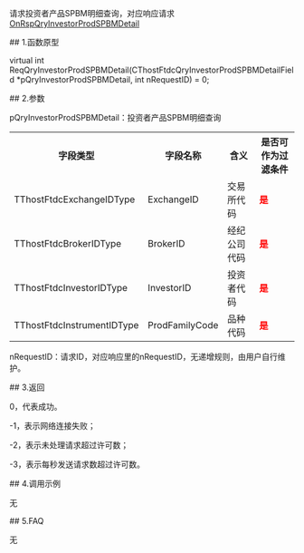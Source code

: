 <p>请求投资者产品SPBM明细查询，对应响应请求<a href="../../CTHOSTFTDCTRADERAPI/ONRSPQRYINVESTORPRODSPBMDETAIL/">OnRspQryInvestorProdSPBMDetail</a></p>
<span class="anchor" id="437a37db-9ffb-4454-9349-69a72909c311"></span>
## 1.函数原型
<p>virtual int ReqQryInvestorProdSPBMDetail(CThostFtdcQryInvestorProdSPBMDetailField *pQryInvestorProdSPBMDetail, int nRequestID) = 0;</p>
<span class="anchor" id="8b5cd665-3313-49b6-a199-ea102f01855e"></span>
## 2.参数
<p>pQryInvestorProdSPBMDetail：投资者产品SPBM明细查询</p>
<table><tr><th style="TEXT-ALIGN: center;">字段类型</th><th style="TEXT-ALIGN: center;">字段名称</th><th style="TEXT-ALIGN: center;">含义</th><th style="TEXT-ALIGN: center;">是否可作为过滤条件</th></tr><tr><td style="TEXT-ALIGN: left;">TThostFtdcExchangeIDType</td>
<td style="TEXT-ALIGN: left;">ExchangeID</td>
<td style="TEXT-ALIGN: left;">交易所代码</td>
<td style="TEXT-ALIGN: left;"><strong><font color="#FF0000">是</font></strong></td>
</tr>
<tr><td style="TEXT-ALIGN: left;">TThostFtdcBrokerIDType</td>
<td style="TEXT-ALIGN: left;">BrokerID</td>
<td style="TEXT-ALIGN: left;">经纪公司代码</td>
<td style="TEXT-ALIGN: left;"><strong><font color="#FF0000">是</font></strong></td>
</tr>
<tr><td style="TEXT-ALIGN: left;">TThostFtdcInvestorIDType</td>
<td style="TEXT-ALIGN: left;">InvestorID</td>
<td style="TEXT-ALIGN: left;">投资者代码</td>
<td style="TEXT-ALIGN: left;"><strong><font color="#FF0000">是</font></strong></td>
</tr>
<tr><td style="TEXT-ALIGN: left;">TThostFtdcInstrumentIDType</td>
<td style="TEXT-ALIGN: left;">ProdFamilyCode</td>
<td style="TEXT-ALIGN: left;">品种代码</td>
<td style="TEXT-ALIGN: left;"><strong><font color="#FF0000">是</font></strong></td>
</tr>
</table>
<p>nRequestID：请求ID，对应响应里的nRequestID，无递增规则，由用户自行维护。</p>
<span class="anchor" id="4a1c2258-2162-49b7-97b8-933fee1dc25e"></span>
## 3.返回
<p>0，代表成功。</p>
<p>-1，表示网络连接失败；</p>
<p>-2，表示未处理请求超过许可数；</p>
<p>-3，表示每秒发送请求数超过许可数。</p>
<span class="anchor" id="974e0543-ae63-4555-813a-bb27c9a2eab1"></span>
## 4.调用示例
<p>无</p>
<span class="anchor" id="d0ece86e-7d5b-4922-9348-a557218457cb"></span>
## 5.FAQ
<p>无</p>
